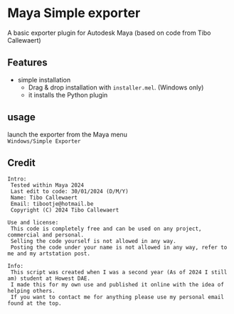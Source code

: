 # Maya Simple exporter

A basic exporter plugin for Autodesk Maya (based on code from Tibo Callewaert)

## Features
- simple installation
    - Drag & drop installation with `installer.mel`. (Windows only)
    - it installs the Python plugin

## usage
launch the exporter from the Maya menu  
`Windows/Simple Exporter`

## Credit
```
Intro:
 Tested within Maya 2024
 Last edit to code: 30/01/2024 (D/M/Y)
 Name: Tibo Callewaert
 Email: tibootje@hotmail.be
 Copyright (C) 2024 Tibo Callewaert

Use and license:
 This code is completely free and can be used on any project, commercial and personal.
 Selling the code yourself is not allowed in any way.
 Posting the code under your name is not allowed in any way, refer to me and my artstation post.

Info:
 This script was created when I was a second year (As of 2024 I still am) student at Howest DAE.
 I made this for my own use and published it online with the idea of helping others.
 If you want to contact me for anything please use my personal email found at the top.
```
